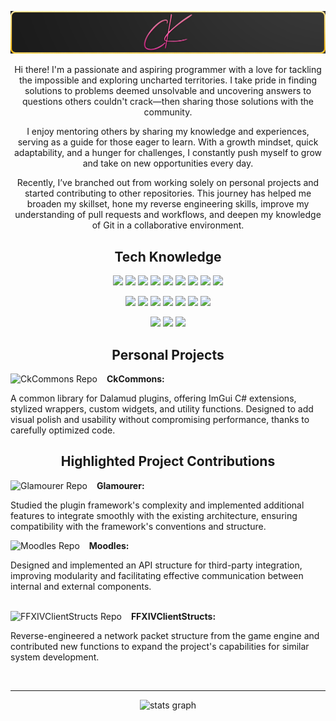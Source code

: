 <!--  https://CordeliaMist.github.io/portfolio/  -->
<p align="center">
 
</p align="center">
<img src="https://github.com/CordeliaMist/CordeliaMist/blob/main/profile-banner.png" />
<p align="center"> 
  Hi there! I'm a passionate and aspiring programmer with a love for tackling the impossible and exploring uncharted territories. I take pride in finding solutions to problems deemed unsolvable and uncovering answers to questions others couldn't crack—then sharing those solutions with the community.
</p>
<p align="center">
  I enjoy mentoring others by sharing my knowledge and experiences, serving as a guide for those eager to learn. With a growth mindset, quick adaptability, and a hunger for challenges, I constantly push myself to grow and take on new opportunities every day.
</p>
<p align="center">
  Recently, I’ve branched out from working solely on personal projects and started contributing to other repositories. This journey has helped me broaden my skillset, hone my reverse engineering skills, improve my understanding of pull requests and workflows, and deepen my knowledge of Git in a collaborative environment. </p>

<h2 align="center">Tech Knowledge</h2>

<p align="center">
<!-- Adobe Tools -->
<img src="https://img.shields.io/badge/-Adobe%20Illustrator-FF9A00?style=flat-square&logo=adobeillustrator&logoColor=white"/>
<img src="https://img.shields.io/badge/-Adobe%20Photoshop-31A8FF?style=flat-square&logo=adobephotoshop&logoColor=white"/>
<img src="https://img.shields.io/badge/-Adobe%20Premiere%20Pro-9999FF?style=flat-square&logo=adobepremierepro&logoColor=white"/>
<img src="https://img.shields.io/badge/-Adobe%20InDesign-FF3366?style=flat-square&logo=adobeindesign&logoColor=white"/>
<!-- <img src="https://img.shields.io/badge/-Adobe%20After%20Effects-9999FF?style=flat-square&logo=adobeaftereffects&logoColor=white"/> -->
<!-- Web Development -->
<img src="https://img.shields.io/badge/-HTML5-E34F26?style=flat-square&logo=html5&logoColor=white"/>
<img src="https://img.shields.io/badge/-CSS3-1572B6?style=flat-square&logo=css3"/>
<img src="https://img.shields.io/badge/-React-61DAFB?style=flat-square&logo=react&logoColor=black"/>
<img src="https://img.shields.io/badge/-WordPress-21759B?style=flat-square&logo=wordpress&logoColor=white"/>
<img src="https://img.shields.io/badge/-LaTeX-008080?style=flat-square&logo=latex&logoColor=white"/>
</p>

<p align="center">
<!-- Programming Languages -->
<img src="https://img.shields.io/badge/-C%23-239120?style=flat-square&logo=csharp&logoColor=white"/>
<img src="https://img.shields.io/badge/-C++-00599C?style=flat-square&logo=c%2B%2B&logoColor=white"/>
<img src="https://img.shields.io/badge/-Python-3776AB?style=flat-square&logo=python&logoColor=white"/>
<!-- Databases -->
<img src="https://img.shields.io/badge/-MySQL-4479A1?style=flat-square&logo=mysql&logoColor=white"/>
<img src="https://img.shields.io/badge/-PostgreSQL-336791?style=flat-square&logo=postgresql&logoColor=white"/>
<img src="https://img.shields.io/badge/-Redis-DC382D?style=flat-square&logo=redis&logoColor=white"/>
<!-- Servers -->
<img src="https://img.shields.io/badge/-NGINX-009639?style=flat-square&logo=nginx&logoColor=white"/>
</p>

<p align="center">
<img src="https://img.shields.io/badge/-Git-F05032?style=flat-square&logo=git&logoColor=white"/>
<img src="https://img.shields.io/badge/-Bash-4EAA25?style=flat-square&logo=gnubash&logoColor=white"/>
<img src="https://img.shields.io/badge/-PowerShell-5391FE?style=flat-square&logo=powershell&logoColor=white"/>
</p>

<h2 align="center">Personal Projects</h2>
<p>
 <a href="https://github.com/CordeliaMist/CkCommons">
  <img align="left" src="https://github-readme-stats.vercel.app/api/pin/?username=CordeliaMist&repo=CkCommons&border_color=FF3366&bg_color=0D1117&title_color=C9D1D9&text_color=8B949E&icon_color=FF3366" alt="CkCommons Repo" style="display: inline-block; margin-right: 15px;">
 </a>
 <strong>CkCommons:</strong>
 <p>A common library for Dalamud plugins, offering ImGui C# extensions, stylized wrappers, custom widgets, and utility functions. Designed to add visual polish and usability without compromising performance, thanks to carefully optimized code.</p>
</p>

<h2 align="center">Highlighted Project Contributions</h2>
<p>
 <a href="https://github.com/Ottermandias/Glamourer">
  <img align="left" src="https://github-readme-stats.vercel.app/api/pin/?username=Ottermandias&repo=Glamourer&border_color=FF3366&bg_color=0D1117&title_color=C9D1D9&text_color=8B949E&icon_color=FF3366" alt="Glamourer Repo" style="display: inline-block; margin-right: 15px;">
 </a>
 <strong>Glamourer:</strong>
 <p>Studied the plugin framework's complexity and implemented additional features to integrate smoothly with the existing architecture, ensuring compatibility with the framework's conventions and structure.</p>
</p>
<p>
 <a href="https://github.com/kawaii/Moodles">
  <img align="left" src="https://github-readme-stats.vercel.app/api/pin/?username=kawaii&repo=Moodles&border_color=FF3366&bg_color=0D1117&title_color=C9D1D9&text_color=8B949E&icon_color=FF3366" alt="Moodles Repo" style="display: inline-block; margin-right: 15px;">
 </a>
 <strong>Moodles:</strong>
 <p>Designed and implemented an API structure for third-party integration, improving modularity and facilitating effective communication between internal and external components.</p>
</p>
<p>
<br>
 <a href="https://github.com/aers/FFXIVClientStructs">
  <img align="left" src="https://github-readme-stats.vercel.app/api/pin/?username=aers&repo=FFXIVClientStructs&border_color=FF3366&bg_color=0D1117&title_color=C9D1D9&text_color=8B949E&icon_color=FF3366" alt="FFXIVClientStructs Repo" style="display: inline-block; margin-right: 15px;">
 </a>
 <strong>FFXIVClientStructs:</strong>
 <p>Reverse-engineered a network packet structure from the game engine and contributed new functions to expand the project's capabilities for similar system development.</p>
 <br>
</p>
<p><hr></p>
<p align = "center">
  <img src="https://github-readme-stats.vercel.app/api?username=CordeliaMist&hide_title=true&hide_rank=true&show_icons=true&include_all_commits=true&count_private=true&disable_animations=true&theme=omni&locale=en&hide_border=false&order=1" height="150" alt="stats graph" />
</p> 
